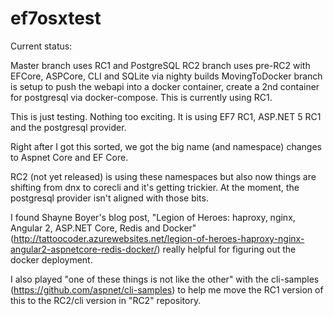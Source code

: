 # ef7osxtest

Current status:   

Master branch uses RC1 and PostgreSQL RC2 branch uses pre-RC2 with EFCore, ASPCore, CLI and SQLite via nighty builds
MovingToDocker branch is setup to push the webapi into a docker container, create a 2nd container for postgresql via docker-compose. This is currently using RC1.

 
This is just testing. Nothing too exciting. It is using EF7 RC1, ASP.NET 5 RC1 and the postgresql provider.

Right after I got this sorted, we got the big name (and namespace) changes to Aspnet Core and EF Core. 

RC2 (not yet released) is using these namespaces but also now things are shifting from dnx to corecli and it's getting trickier. At the moment, the postgresql provider isn't aligned with those bits. 

I found Shayne Boyer's blog post, "Legion of Heroes: haproxy, nginx, Angular 2, ASP.NET Core, Redis and Docker" (http://tattoocoder.azurewebsites.net/legion-of-heroes-haproxy-nginx-angular2-aspnetcore-redis-docker/) really helpful for figuring out the docker deployment.

I also played "one of these things is not like the other" with the cli-samples (https://github.com/aspnet/cli-samples) to help me move the RC1 version of this to the RC2/cli version in "RC2" repository.
